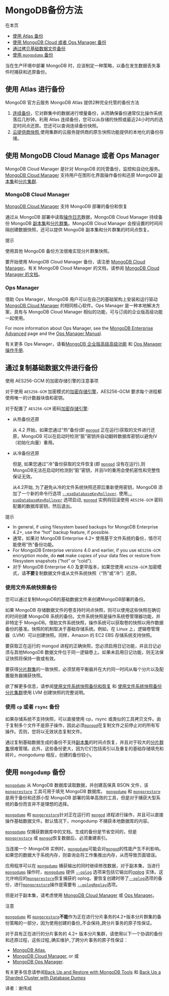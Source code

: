 # MongoDB备份方法

在本页

* [使用 Atlas 备份](https://docs.mongodb.com/manual/core/backups/#back-up-with-atlas)
* [使用 MongoDB Cloud 或者 Ops Manager 备份](https://docs.mongodb.com/manual/core/backups/#back-up-with-mms-or-ops-manager)
* [通过拷贝基础数据文件备份](https://docs.mongodb.com/manual/core/backups/#back-up-by-copying-underlying-data-files)
* [使用 `mongodump` 备份](https://docs.mongodb.com/manual/core/backups/#back-up-with-mongodump)

当在生产环境中部署 MongoDB 时，应该制定一种策略，以备在发生数据丢失事件时捕获和还原备份。

## 使用 Atlas 进行备份

MongoDB 官方云服务 MongoDB Atlas 提供2种完全托管的备份方法

1. [连续备份](https://docs.atlas.mongodb.com/backup/continuous-backups)，它对群集中的数据进行增量备份，从而确保备份通常仅比操作系统落后几秒钟。利用 Atlas 连续备份，您可以从存储的快照或最近24小时内的选定时间点还原。您还可以查询连续备份快照。
2. [云提供商快照](https://docs.atlas.mongodb.com/backup/cloud-provider-snapshots),使用集群的云服务提供商的原生快照功能提供的本地化的备份存储。

## 使用 MongoDB Cloud Manage 或者 Ops Manager

MongoDB Cloud Manager 是针对 MongoDB 的托管备份，监控和自动化服务。[MongoDB Cloud Manager](https://www.mongodb.com/cloud/cloud-manager/?tck=docs_server) 支持用户在图形化界面操作备份和还原 MongoDB [副本集](https://docs.mongodb.com/manual/reference/glossary/#term-replica-set)和[分片集群](https://docs.mongodb.com/manual/reference/glossary/#term-sharded-cluster).

### MongoDB Cloud Manager

[MongoDB Cloud Manager](https://www.mongodb.com/cloud/cloud-manager/?tck=docs_server) 支持 MongoDB 部署的备份和恢复

通过从 MongoDB 部署中读取[操作日志](https://docs.mongodb.com/manual/reference/glossary/#term-oplog)数据，MongoDB Cloud Manager 持续备份 MongoDB [副本集](https://docs.mongodb.com/manual/reference/glossary/#term-replica-set)和[分片群集](https://docs.mongodb.com/manual/reference/glossary/#term-sharded-cluster)。MongoDB Cloud Manager 会按设置的时间间隔创建数据快照，还可以提供 MongoDB 副本集和分片群集的时间点恢复。

提示

使用其他 MongoDB 备份方法很难实现分片群集快照。

要开始使用 MongoDB Cloud Manager 备份，请注册 [MongoDB Cloud Manager](https://www.mongodb.com/cloud/cloud-manager/?tck=docs_server)。有关 MongoDB Cloud Manager 的文档，请参阅 [MongoDB Cloud Manager 的文档](https://docs.cloudmanager.mongodb.com/)。

### Ops Manager

借助 Ops Manager，MongoDB 用户可以在自己的基础架构上安装和运行驱动 [MongoDB Cloud Manager](https://docs.mongodb.com/manual/core/backups/#backup-with-mms) 的相同核心软件。Ops Manager 是一种本地解决方案，具有与 MongoDB Cloud Manager 相似的功能，可与订阅的企业版高级功能一起使用。

For more information about Ops Manager, see the [MongoDB Enterprise Advanced](https://www.mongodb.com/products/mongodb-enterprise-advanced?tck=docs_server) page and the [Ops Manager Manual](https://docs.opsmanager.mongodb.com/current/).

有关更多 Ops Manager，请看[MongoDB 企业版高级高级功能](https://www.mongodb.com/products/mongodb-enterprise-advanced?tck=docs_server) 和 [Ops Manager 操作手册](https://docs.opsmanager.mongodb.com/current/).

## 通过复制基础数据文件进行备份

使用 AES256-GCM 的加密存储引擎的注意事项

对于使用 `AES256-GCM` 加密模式的[加密存储引擎](https://docs.mongodb.com/manual/core/security-encryption-at-rest/#encrypted-storage-engine)，AES256-GCM 要求每个进程都使用唯一的计数器块值和密钥。

对于配置了 `AES256-GCM` 密码[加密存储引擎](https://docs.mongodb.com/manual/core/security-encryption-at-rest/#encrypted-storage-engine):

* 从热备份还原

  从 4.2 开始，如果您通过“热”备份\(即 [`mongod`](https://docs.mongodb.com/manual/reference/program/mongod/#bin.mongod) 正在运行\)获取的文件进行还原，MongoDB 可以在启动时检测“脏”密钥并自动翻转数据库密钥以避免IV（初始化向量）重用。

* 从冷备份还原

  但是, 如果您通过“冷”备份获取的文件恢复\(即 [`mongod`](https://docs.mongodb.com/manual/reference/program/mongod/#bin.mongod) 没有在运行\),则MongoDB无法在启动时检测到“脏”密钥，并且IV的重用会使机密性和完整性保证无效。

  从4.2开始, 为了避免从冷的文件系统快照还原后重新使用密钥，MongoDB 添加了一个新的命令行选项 [`--eseDatabaseKeyRollover`](https://docs.mongodb.com/manual/reference/program/mongod/#cmdoption-mongod-esedatabasekeyrollover). 使用[`--eseDatabaseKeyRollover`](https://docs.mongodb.com/manual/reference/program/mongod/#cmdoption-mongod-esedatabasekeyrollover) 选项启动, [`mongod`](https://docs.mongodb.com/manual/reference/program/mongod/#bin.mongod) 实例将回滚使用 `AES256-GCM` 密码配置的数据库密钥，然后退出。

提示

* In general, if using filesystem based backups for MongoDB Enterprise 4.2+, use the “hot” backup feature, if possible.
* 通常，如果对 MongoDB Enterprise 4.2+ 使用基于文件系统的备份，情尽可能使用“热”备份功能。
* For MongoDB Enterprise versions 4.0 and earlier, if you use `AES256-GCM` encryption mode, do **not** make copies of your data files or restore from filesystem snapshots \(“hot” or “cold”\).
* 对于 MongoDB Enterprise 4.0 及更早版本，如果您使用 `AES256-GCM` 加密模式，请**不要**复制数据文件或从文件系统快照（“热”或“冷”）还原。

### 使用文件系统快照备份

您可以通过复制MongoDB的基础数据文件来创建MongoDB部署的备份。

如果 MongoDB 存储数据文件的卷支持时间点快照，则可以使用这些快照在确切的时间创建 MongoDB 系统的备份。文件系统快照是操作系统卷管理器功能，并非特定于 MongoDB。借助文件系统快照，操作系统可以获取卷的快照以用作数据备份的基准。快照的机制取决于基础存储系统。例如，在 Linux 上，逻辑卷管理器（LVM）可以创建快照。同样，Amazon 的 EC2 EBS 存储系统支持快照。

要获取正在运行的 mongod 进程的正确快照，您必须启用日记功能，并且日记必须与其他MongoDB 数据文件位于同一逻辑卷上。如果未启用日记功能，则无法保证快照将保持一致或有效。

要获得[分片群集](https://docs.mongodb.com/manual/reference/glossary/#term-sharded-cluster)的一致快照，必须禁用平衡器并在大约同一时间从每个分片以及配置服务器捕获快照。

欲了解更多信息，请参阅[使用文件系统快照备份和恢复](https://docs.mongodb.com/manual/tutorial/backup-with-filesystem-snapshots/) 和 [使用文件系统快照备份分片集群](https://docs.mongodb.com/manual/tutorial/backup-sharded-cluster-with-filesystem-snapshots/)使用 LVM 创建快照的完整说明。

### 使用 `cp` 或者 `rsync` 备份

如果存储系统不支持快照，可以直接使用 cp，rsync 或类似的工具拷贝文件。由于复制多个文件不是原子操作，因此必须[`mongod`](https://docs.mongodb.com/manual/reference/program/mongod/#bin.mongod)在复制文件之前停止对的所有写操作。否则，您将以无效状态复制文件。

通过复制基础数据生成的备份不支持[副本集](https://docs.mongodb.com/manual/reference/glossary/#term-replica-set)的时间点恢复，并且对于较大的[分片群集](https://docs.mongodb.com/database-tools/mongodump/#bin.mongodump)很难管理。此外，这些备份更大，因为它们包括索引以及重复的基础存储填充和碎片。mongodump 相反，创建的备份较小。

## 使用 `mongodump` 备份

[`mongodump`](https://docs.mongodb.com/database-tools/mongodump/#bin.mongodump) 从 MongoDB 数据库读取数据，并创建高保真 BSON 文件，该 [`mongorestore`](https://docs.mongodb.com/database-tools/mongorestore/#bin.mongorestore) 工具可用于填充 MongoDB 数据库。 [`mongodump`](https://docs.mongodb.com/database-tools/mongodump/#bin.mongodump) 和 [`mongorestore`](https://docs.mongodb.com/database-tools/mongorestore/#bin.mongorestore) 是用于备份和还原小型 MongoDB 部署的简单高效的工具，但是对于捕获大型系统的备份而言并不是理想的选择。

[`mongodump`](https://docs.mongodb.com/database-tools/mongodump/#bin.mongodump) 和 [`mongorestore`](https://docs.mongodb.com/database-tools/mongorestore/#bin.mongorestore)针对正在运行的 [`mongod`](https://docs.mongodb.com/manual/reference/program/mongod/#bin.mongod) 进程进行操作，并且可以直接操作基础数据文件。默认情况下，mongodump 不捕获本地数据库的内容。

[`mongodump`](https://docs.mongodb.com/database-tools/mongodump/#bin.mongodump) 仅捕获数据库中的文档。生成的备份是节省空间的，但是[`mongorestore`](https://docs.mongodb.com/database-tools/mongorestore/#bin.mongorestore) 或 [`mongod`](https://docs.mongodb.com/manual/reference/program/mongod/#bin.mongod)恢复数据后，必须重建索引。

当连接一个 MongoDB 实例时，[`mongodump`](https://docs.mongodb.com/database-tools/mongodump/#bin.mongodump)可能会对[`mongod`](https://docs.mongodb.com/manual/reference/program/mongod/#bin.mongod)的性能产生不利影响。如果您的数据大于系统内存，则查询会将工作集推出内存，从而导致页面错误。

应用程序可以在 [`mongodump`](https://docs.mongodb.com/database-tools/mongodump/#bin.mongodump) 捕获输出的同时继续修改数据，对于副本集，当进行[`mongodump`](https://docs.mongodb.com/database-tools/mongodump/#bin.mongodump) 操作时，[`mongodump`](https://docs.mongodb.com/database-tools/mongodump/#bin.mongodump) 提供 [`--oplog`](https://docs.mongodb.com/database-tools/mongodump/#cmdoption-mongodump-oplog) 选项来包括它输出的[oplog](https://docs.mongodb.com/manual/reference/glossary/#term-oplog) 实体。这允许响应的[`mongorestore`](https://docs.mongodb.com/database-tools/mongorestore/#bin.mongorestore)恢复捕获的 oplog。要恢复创建时带了[`--oplog`](https://docs.mongodb.com/database-tools/mongodump/#cmdoption-mongodump-oplog)选项的备份，进行[`mongorestore`](https://docs.mongodb.com/database-tools/mongorestore/#bin.mongorestore)操作是需要有 [`--oplogReplay`](https://docs.mongodb.com/database-tools/mongorestore/#cmdoption-mongorestore-oplogreplay)选项。

但是对于副本集，请考虑使用 [MongoDB Cloud Manager](https://docs.mongodb.com/manual/core/backups/#backup-with-mms) 或 [Ops Manager](https://docs.mongodb.com/manual/core/backups/#backup-with-mms-onprem)。

注意

[`mongodump`](https://docs.mongodb.com/database-tools/mongodump/#bin.mongodump) 和 [`mongorestore`](https://docs.mongodb.com/database-tools/mongorestore/#bin.mongorestore)**不能**作为正在进行分片事务的4.2+版本分片群集的备份策略的一部分，因为使用创建的备份_不会保持_跨分片事务的原子性保证。

对于具有正在进行的分片事务的 4.2+ 版本分片集群，请使用以下一个协调的备份和还原过程，这些过程_确实维护_了跨分片事务的原子性保证：

* [MongoDB Atlas](https://www.mongodb.com/cloud/atlas?tck=docs_server),
* [MongoDB Cloud Manager](https://www.mongodb.com/cloud/cloud-manager?tck=docs_server), or 或
* [MongoDB Ops Manager](https://www.mongodb.com/products/ops-manager?tck=docs_server).

有关更多信息请参阅[Back Up and Restore with MongoDB Tools](https://docs.mongodb.com/manual/tutorial/backup-and-restore-tools/) 和 [Back Up a Sharded Cluster with Database Dumps](https://docs.mongodb.com/manual/tutorial/backup-sharded-cluster-with-database-dumps/)

译者：谢伟成

